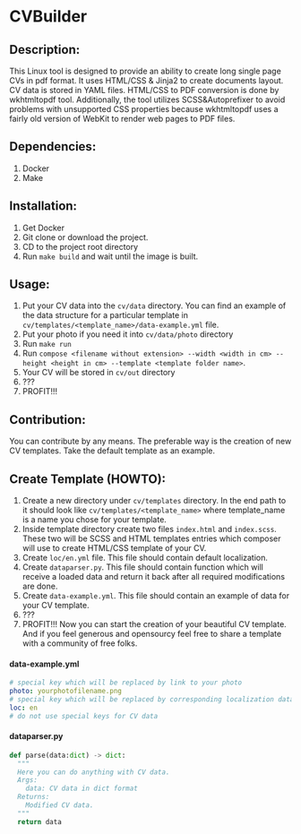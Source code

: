 # **CVBuilder**

## Description:

This Linux tool is designed to provide an ability to create long single page CVs in pdf format.  It uses HTML/CSS & Jinja2 to create documents layout. CV data is stored in YAML files.  HTML/CSS to PDF conversion is done by wkhtmltopdf tool.  Additionally, the tool utilizes SCSS&Autoprefixer to avoid problems with unsupported CSS properties because wkhtmltopdf uses a fairly old version of WebKit to render web pages to PDF files.

## Dependencies:
1. Docker
2. Make

## Installation:
1. Get Docker
2. Git clone or download the project.
3. CD to the project root directory
4. Run ``make build`` and wait until the image is built.

## Usage:
1. Put your CV data into the ``cv/data`` directory. You can find an example of the data structure for a particular template in ``cv/templates/<template_name>/data-example.yml`` file.
2. Put your photo if you need it into ``cv/data/photo`` directory
3. Run ``make run``
4. Run ``compose <filename without extension> --width <width in cm> --height <height in cm> --template <template folder name>``.
5. Your CV will be stored in ``cv/out`` directory
6. ???
7. PROFIT!!!

## Contribution:
You can contribute by any means. The preferable way is the creation of new CV templates. Take the default template as an example.



## Create Template (HOWTO):
1. Create a new directory under ``cv/templates`` directory. In the end path to it should look like ``cv/templates/<template_name>`` where template_name is a name you chose for your template.
2. Inside template directory create two files ``index.html`` and ``index.scss``. These two will be SCSS and HTML templates entries which composer will use to create HTML/CSS template of your CV.
3. Create ``loc/en.yml`` file. This file should contain default localization.
4. Create ``dataparser.py``. This file should contain function which will receive a loaded data  and return it back after all required modifications are done.
5. Create ``data-example.yml``. This file should contain an example of data for your CV template.
6. ???
7. PROFIT!!! Now you can start the creation of your beautiful CV template. And if you feel generous and opensourcy feel free to share a template with a community of free folks.

#### data-example.yml
```yaml
# special key which will be replaced by link to your photo
photo: yourphotofilename.png
# special key which will be replaced by corresponding localization data
loc: en
# do not use special keys for CV data
```


#### dataparser.py
```python
def parse(data:dict) -> dict:
  """
  Here you can do anything with CV data.
  Args:
    data: CV data in dict format
  Returns:
    Modified CV data.
  """
  return data
```
